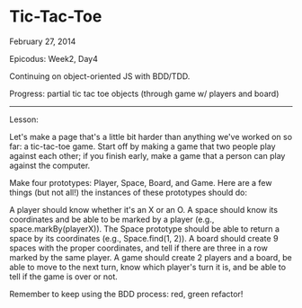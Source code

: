 Tic-Tac-Toe
===========

February 27, 2014

Epicodus: Week2, Day4 

Continuing on object-oriented JS with BDD/TDD.

Progress: partial tic tac toe objects (through game w/ players and board)

****************
Lesson:

Let's make a page that's a little bit harder than anything we've worked on so far: a tic-tac-toe game. Start off by making a game that two people play against each other; if you finish early, make a game that a person can play against the computer.

Make four prototypes: Player, Space, Board, and Game. Here are a few things (but not all!) the instances of these prototypes should do:

A player should know whether it's an X or an O.
A space should know its coordinates and be able to be marked by a player (e.g., space.markBy(playerX)). The Space prototype should be able to return a space by its coordinates (e.g., Space.find(1, 2)).
A board should create 9 spaces with the proper coordinates, and tell if there are three in a row marked by the same player.
A game should create 2 players and a board, be able to move to the next turn, know which player's turn it is, and be able to tell if the game is over or not.

Remember to keep using the BDD process: red, green refactor!
